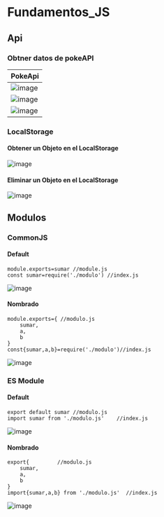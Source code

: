 # Fundamentos_JS
## Api
### Obtner datos de pokeAPI
|PokeApi|
|-|
|![image](https://github.com/brittanypallasco2003/Fundamentos_JS/assets/117743650/b6d091b5-0993-4f20-a166-683122c2128b)|
|![image](https://github.com/brittanypallasco2003/Fundamentos_JS/assets/117743650/b3c98ae0-0f58-4755-990e-1093f149f448)|
|![image](https://github.com/brittanypallasco2003/Fundamentos_JS/assets/117743650/8f29b24d-ff25-4950-8970-383c9f680c35)|
### LocalStorage
#### Obtener un Objeto en el LocalStorage
![image](https://github.com/brittanypallasco2003/Fundamentos_JS/assets/117743650/b15c7b23-8fcf-4c78-93fb-72ab9c79a600)
#### Eliminar un Objeto en el LocalStorage
![image](https://github.com/brittanypallasco2003/Fundamentos_JS/assets/117743650/64822acd-4565-46e1-8c58-b046dd28687a)

## Modulos
### CommonJS
#### Default
```
module.exports=sumar //module.js
const sumar=require('./modulo') //index.js
```
![image](https://github.com/brittanypallasco2003/Fundamentos_JS/assets/117743650/83a665da-b5d9-4041-99eb-26166da7fd07)

#### Nombrado
```
module.exports={ //modulo.js
    sumar,
    a,
    b
}
const{sumar,a,b}=require('./modulo')//index.js
```
![image](https://github.com/brittanypallasco2003/Fundamentos_JS/assets/117743650/5bcaccbd-24af-4a9a-8a4e-1ef2762ad9b1)

### ES Module
#### Default
```
export default sumar //modulo.js
import sumar from './modulo.js'    //index.js
```
![image](https://github.com/brittanypallasco2003/Fundamentos_JS/assets/117743650/ffa296f5-c4ce-4b33-ba6b-ab1b1e59c51d)

#### Nombrado
```
export{         //modulo.js
    sumar,
    a,
    b
}
import{sumar,a,b} from './modulo.js'  //index.js
```
![image](https://github.com/brittanypallasco2003/Fundamentos_JS/assets/117743650/ad7c755d-c0ff-4dbe-81e2-8c2572c0040f)




